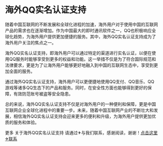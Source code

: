 # 海外QQ实名认证支持

随着中国互联网的不断发展和全球化进程的加速，海外用户对于使用中国的互联网产品的需求也在逐渐增加。作为中国最大的即时通讯软件之一，QQ也积极响应全球化趋势，为海外用户提供更加便捷的服务。其中，海外QQ实名认证支持成为了海外用户关注的焦点之一。

海外QQ实名认证支持，即海外用户可以通过特定的渠道进行实名认证，以便在使用QQ服务时能够享受到更多的权益和功能。这一举措不仅是为了符合国际规范和法律要求，更是为了让海外用户能够更好地融入到中国的互联网生态中，享受到更加全面的服务。

通过海外QQ实名认证支持，海外用户可以更便捷地使用QQ支付、QQ音乐、QQ游戏等诸多QQ生态下的产品和服务。同时，在安全性方面也能够得到更好的保障，有效防范账号被盗等安全隐患。

总的来说，海外QQ实名认证支持不仅是对海外用户的一种便利和保障，更是中国互联网企业全球化进程中的重要一步。未来，随着中国互联网产业的不断壮大和发展，相信海外QQ实名认证支持会迎来更多的便利和升级，为海外用户提供更加优质的服务和体验。

更多 关于海外QQ实名认证支持 请通过✈与我们联系，感谢阅读，谢谢！[点击这里✈联系](https://t.me/LM999bot)